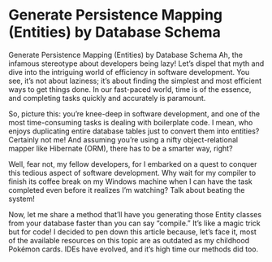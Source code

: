 # Generate Persistence Mapping (Entities) by Database Schema
Generate Persistence Mapping (Entities) by Database Schema
Ah, the infamous stereotype about developers being lazy! Let’s dispel that myth and dive into the intriguing world of efficiency in software development. You see, it’s not about laziness; it’s about finding the simplest and most efficient ways to get things done. In our fast-paced world, time is of the essence, and completing tasks quickly and accurately is paramount.

So, picture this: you’re knee-deep in software development, and one of the most time-consuming tasks is dealing with boilerplate code. I mean, who enjoys duplicating entire database tables just to convert them into entities? Certainly not me! And assuming you’re using a nifty object-relational mapper like Hibernate (ORM), there has to be a smarter way, right?

Well, fear not, my fellow developers, for I embarked on a quest to conquer this tedious aspect of software development. Why wait for my compiler to finish its coffee break on my Windows machine when I can have the task completed even before it realizes I’m watching? Talk about beating the system!

Now, let me share a method that’ll have you generating those Entity classes from your database faster than you can say “compile.” It’s like a magic trick but for code! I decided to pen down this article because, let’s face it, most of the available resources on this topic are as outdated as my childhood Pokémon cards. IDEs have evolved, and it’s high time our methods did too.
